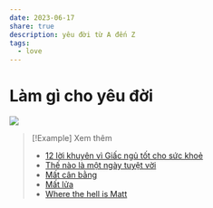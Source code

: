 ```yaml
---
date: 2023-06-17
share: true
description: yêu đời từ A đến Z
tags:
  - love
---
```


# Làm gì cho yêu đời
![](https://i.imgur.com/gGsdMMt.jpg)


> [!Example] Xem thêm
> - [12 lời khuyên vì Giấc ngủ tốt cho sức khoẻ](./12%20l%E1%BB%9Di%20khuy%C3%AAn%20v%C3%AC%20Gi%E1%BA%A5c%20ng%E1%BB%A7%20t%E1%BB%91t%20cho%20s%E1%BB%A9c%20kho%E1%BA%BB.md)
> - [Thế nào là một ngày tuyệt vời](./Th%E1%BA%BF%20n%C3%A0o%20l%C3%A0%20m%E1%BB%99t%20ng%C3%A0y%20tuy%E1%BB%87t%20v%E1%BB%9Di.md)
> - [Mất cân bằng](./M%E1%BA%A5t%20c%C3%A2n%20b%E1%BA%B1ng.md)
> - [Mất lửa](./M%E1%BA%A5t%20l%E1%BB%ADa.md)
> - [Where the hell is Matt](./Where%20the%20hell%20is%20Matt.md)